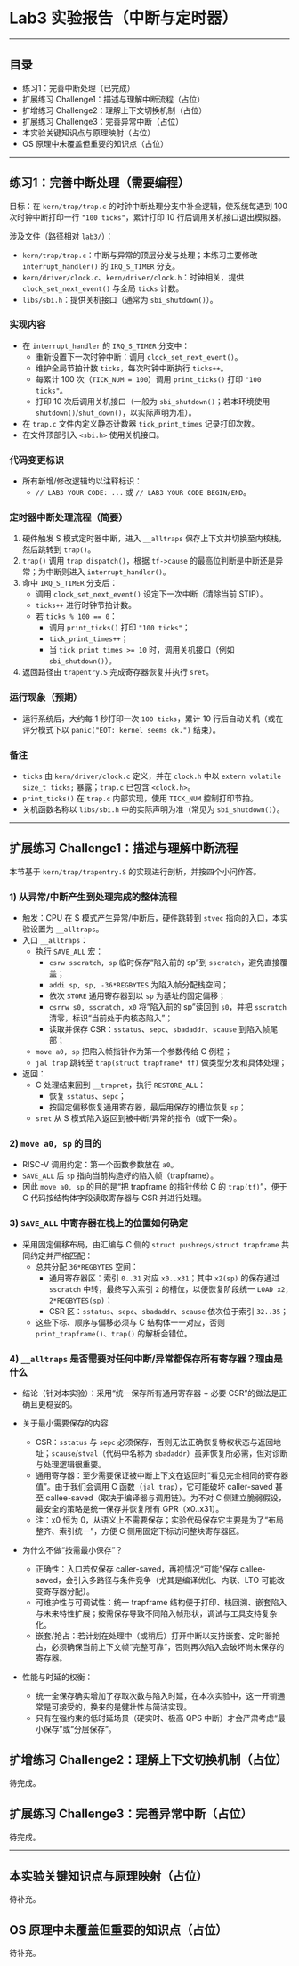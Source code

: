 # Lab3 实验报告（中断与定时器）
---

## 目录
- 练习1：完善中断处理（已完成）
- 扩展练习 Challenge1：描述与理解中断流程（占位）
- 扩增练习 Challenge2：理解上下文切换机制（占位）
- 扩展练习 Challenge3：完善异常中断（占位）
- 本实验关键知识点与原理映射（占位）
- OS 原理中未覆盖但重要的知识点（占位）

---

## 练习1：完善中断处理（需要编程）

目标：在 `kern/trap/trap.c` 的时钟中断处理分支中补全逻辑，使系统每遇到 100 次时钟中断打印一行 `"100 ticks"`，累计打印 10 行后调用关机接口退出模拟器。

涉及文件（路径相对 `lab3/`）：
- `kern/trap/trap.c`：中断与异常的顶层分发与处理；本练习主要修改 `interrupt_handler()` 的 `IRQ_S_TIMER` 分支。
- `kern/driver/clock.c`、`kern/driver/clock.h`：时钟相关，提供 `clock_set_next_event()` 与全局 `ticks` 计数。
- `libs/sbi.h`：提供关机接口（通常为 `sbi_shutdown()`）。

### 实现内容
- 在 `interrupt_handler` 的 `IRQ_S_TIMER` 分支中：
  - 重新设置下一次时钟中断：调用 `clock_set_next_event()`。
  - 维护全局节拍计数 `ticks`，每次时钟中断执行 `ticks++`。
  - 每累计 100 次（`TICK_NUM = 100`）调用 `print_ticks()` 打印 `"100 ticks"`。
  - 打印 10 次后调用关机接口（一般为 `sbi_shutdown()`；若本环境使用 `shutdown()`/`shut_down()`，以实际声明为准）。
- 在 `trap.c` 文件内定义静态计数器 `tick_print_times` 记录打印次数。
- 在文件顶部引入 `<sbi.h>` 使用关机接口。

### 代码变更标识
- 所有新增/修改逻辑均以注释标识：
  - `// LAB3 YOUR CODE: ...` 或 `// LAB3 YOUR CODE BEGIN/END`。

### 定时器中断处理流程（简要）
1. 硬件触发 S 模式定时器中断，进入 `__alltraps` 保存上下文并切换至内核栈，然后跳转到 `trap()`。
2. `trap()` 调用 `trap_dispatch()`，根据 `tf->cause` 的最高位判断是中断还是异常；为中断则进入 `interrupt_handler()`。
3. 命中 `IRQ_S_TIMER` 分支后：
   - 调用 `clock_set_next_event()` 设定下一次中断（清除当前 STIP）。
   - `ticks++` 进行时钟节拍计数。
   - 若 `ticks % 100 == 0`：
     - 调用 `print_ticks()` 打印 `"100 ticks"`；
     - `tick_print_times++`；
     - 当 `tick_print_times >= 10` 时，调用关机接口（例如 `sbi_shutdown()`）。
4. 返回路径由 `trapentry.S` 完成寄存器恢复并执行 `sret`。

### 运行现象（预期）
- 运行系统后，大约每 1 秒打印一次 `100 ticks`，累计 10 行后自动关机（或在评分模式下以 `panic("EOT: kernel seems ok.")` 结束）。

### 备注
- `ticks` 由 `kern/driver/clock.c` 定义，并在 `clock.h` 中以 `extern volatile size_t ticks;` 暴露；`trap.c` 已包含 `<clock.h>`。
- `print_ticks()` 在 `trap.c` 内部实现，使用 `TICK_NUM` 控制打印节拍。
- 关机函数名称以 `libs/sbi.h` 中的实际声明为准（常见为 `sbi_shutdown()`）。

---

## 扩展练习 Challenge1：描述与理解中断流程
本节基于 `kern/trap/trapentry.S` 的实现进行剖析，并按四个小问作答。

### 1) 从异常/中断产生到处理完成的整体流程
- 触发：CPU 在 S 模式产生异常/中断后，硬件跳转到 `stvec` 指向的入口，本实验设置为 `__alltraps`。
- 入口 `__alltraps`：
  - 执行 `SAVE_ALL` 宏：
    - `csrw sscratch, sp` 临时保存“陷入前的 sp”到 `sscratch`，避免直接覆盖；
    - `addi sp, sp, -36*REGBYTES` 为陷入帧分配栈空间；
    - 依次 `STORE` 通用寄存器到以 `sp` 为基址的固定偏移；
    - `csrrw s0, sscratch, x0` 将“陷入前的 sp”读回到 `s0`，并把 `sscratch` 清零，标识“当前处于内核态陷入”；
    - 读取并保存 CSR：`sstatus`、`sepc`、`sbadaddr`、`scause` 到陷入帧尾部；
  - `move a0, sp` 把陷入帧指针作为第一个参数传给 C 例程；
  - `jal trap` 跳转至 `trap(struct trapframe* tf)` 做类型分发和具体处理；
- 返回：
  - C 处理结束回到 `__trapret`，执行 `RESTORE_ALL`：
    - 恢复 `sstatus`、`sepc`；
    - 按固定偏移恢复通用寄存器，最后用保存的槽位恢复 `sp`；
  - `sret` 从 S 模式陷入返回到被中断/异常的指令（或下一条）。

### 2) `move a0, sp` 的目的
- RISC-V 调用约定：第一个函数参数放在 `a0`。
- `SAVE_ALL` 后 `sp` 指向当前构造好的陷入帧（trapframe）。
- 因此 `move a0, sp` 的目的是“把 trapframe 的指针传给 C 的 `trap(tf)`”，便于 C 代码按结构体字段读取寄存器与 CSR 并进行处理。

### 3) `SAVE_ALL` 中寄存器在栈上的位置如何确定
- 采用固定偏移布局，由汇编与 C 侧的 `struct pushregs/struct trapframe` 共同约定并严格匹配：
  - 总共分配 `36*REGBYTES` 空间：
    - 通用寄存器区：索引 `0..31` 对应 `x0..x31`；其中 `x2(sp)` 的保存通过 `sscratch` 中转，最终写入索引 `2` 的槽位，以便恢复阶段统一 `LOAD x2, 2*REGBYTES(sp)`；
    - CSR 区：`sstatus`、`sepc`、`sbadaddr`、`scause` 依次位于索引 `32..35`；
  - 这些下标、顺序与偏移必须与 C 结构体一一对应，否则 `print_trapframe()`、`trap()` 的解析会错位。

### 4) `__alltraps` 是否需要对任何中断/异常都保存所有寄存器？理由是什么
- 结论（针对本实验）：采用“统一保存所有通用寄存器 + 必要 CSR”的做法是正确且更稳妥的。

- 关于最小需要保存的内容
  - CSR：`sstatus` 与 `sepc` 必须保存，否则无法正确恢复特权状态与返回地址；`scause`/`stval`（代码中名称为 `sbadaddr`）虽非恢复所必需，但对诊断与处理逻辑很重要。
  - 通用寄存器：至少需要保证被中断上下文在返回时“看见完全相同的寄存器值”。由于我们会调用 C 函数（`jal trap`），它可能破坏 caller-saved 甚至 callee-saved（取决于编译器与调用链）。为不对 C 侧建立脆弱假设，最安全的策略是统一保存并恢复所有 GPR（x0..x31）。
  - 注：x0 恒为 0，从语义上不需要保存；实验代码保存它主要是为了“布局整齐、索引统一”，方便 C 侧用固定下标访问整块寄存器区。

- 为什么不做“按需最小保存”？
  - 正确性：入口若仅保存 caller-saved，再视情况“可能”保存 callee-saved，会引入多路径与条件竞争（尤其是编译优化、内联、LTO 可能改变寄存器分配）。
  - 可维护性与可调试性：统一 trapframe 结构便于打印、栈回溯、嵌套陷入与未来特性扩展；按需保存导致不同陷入帧形状，调试与工具支持复杂化。
  - 嵌套/抢占：若计划在处理中（或稍后）打开中断以支持嵌套、定时器抢占，必须确保当前上下文帧“完整可靠”，否则再次陷入会破坏尚未保存的寄存器。

- 性能与时延的权衡：
  - 统一全保存确实增加了存取次数与陷入时延，在本次实验中，这一开销通常是可接受的，换来的是健壮性与简洁实现。
  - 只有在强约束的低时延场景（硬实时、极高 QPS 中断）才会严肃考虑“最小保存”或“分层保存”。



## 扩增练习 Challenge2：理解上下文切换机制（占位）
待完成。

## 扩展练习 Challenge3：完善异常中断（占位）
待完成。

---

## 本实验关键知识点与原理映射（占位）
待补充。

## OS 原理中未覆盖但重要的知识点（占位）
待补充。
